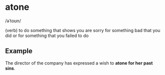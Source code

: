 # atone

 /əˈtoʊn/
 
(verb) to do something that shows you are sorry for something bad that you did or for something that you failed to do

## Example
The director of the company has expressed a wish to **atone for her past sins**.

